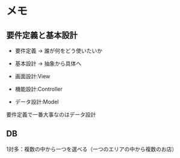 # メモ

## 要件定義と基本設計

- 要件定義 -> 誰が何をどう使いたいか
- 基本設計 -> 抽象から具体へ

- 画面設計:View
- 機能設計:Controller
- データ設計:Model

要件定義で一番大事なのはデータ設計

## DB

1対多：複数の中から一つを選べる（一つのエリアの中から複数のお店）
